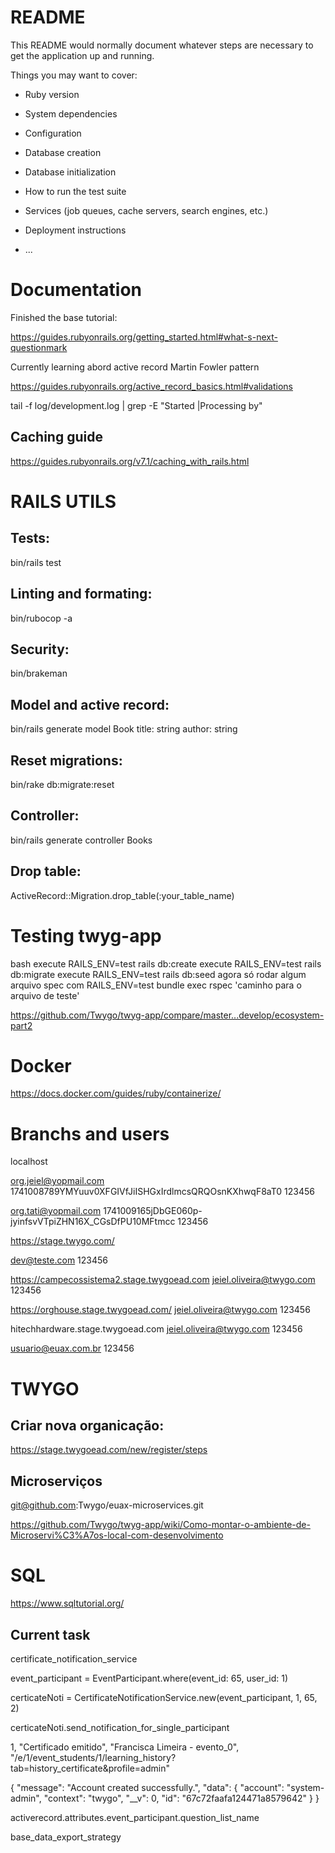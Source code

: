 # README

This README would normally document whatever steps are necessary to get the
application up and running.

Things you may want to cover:

* Ruby version

* System dependencies

* Configuration

* Database creation

* Database initialization

* How to run the test suite

* Services (job queues, cache servers, search engines, etc.)

* Deployment instructions

* ...

# Documentation

Finished the base tutorial:

https://guides.rubyonrails.org/getting_started.html#what-s-next-questionmark

Currently learning abord active record Martin Fowler pattern

https://guides.rubyonrails.org/active_record_basics.html#validations

tail -f log/development.log | grep -E "Started |Processing by"

## Caching guide
https://guides.rubyonrails.org/v7.1/caching_with_rails.html

# RAILS UTILS

## Tests:
bin/rails test

## Linting and formating:
bin/rubocop -a

## Security:
bin/brakeman

## Model and active record:
bin/rails generate model Book title: string author: string

## Reset migrations:
bin/rake db:migrate:reset

## Controller:
bin/rails generate controller Books

## Drop table:
ActiveRecord::Migration.drop_table(:your_table_name)

# Testing twyg-app

bash execute RAILS_ENV=test rails db:create
execute RAILS_ENV=test rails db:migrate
execute RAILS_ENV=test rails db:seed
agora só rodar algum arquivo spec com RAILS_ENV=test bundle exec rspec 'caminho para o arquivo de teste'

https://github.com/Twygo/twyg-app/compare/master...develop/ecosystem-part2

# Docker

https://docs.docker.com/guides/ruby/containerize/

# Branchs and users

localhost

org.jeiel@yopmail.com
1741008789YMYuuv0XFGIVfJiISHGxIrdlmcsQRQOsnKXhwqF8aT0
123456

org.tati@yopmail.com
1741009165jDbGE060p-jyinfsvVTpiZHN16X_CGsDfPU10MFtmcc
123456

https://stage.twygo.com/

dev@teste.com
123456

https://campecossistema2.stage.twygoead.com
jeiel.oliveira@twygo.com
123456

https://orghouse.stage.twygoead.com/
jeiel.oliveira@twygo.com
123456

hitechhardware.stage.twygoead.com
jeiel.oliveira@twygo.com
123456

usuario@euax.com.br
123456

# TWYGO

## Criar nova organicação:

https://stage.twygoead.com/new/register/steps

## Microserviços

git@github.com:Twygo/euax-microservices.git

https://github.com/Twygo/twyg-app/wiki/Como-montar-o-ambiente-de-Microservi%C3%A7os-local-com-desenvolvimento

# SQL

https://www.sqltutorial.org/

## Current task

certificate_notification_service

event_participant = EventParticipant.where(event_id: 65, user_id: 1)

certicateNoti = CertificateNotificationService.new(event_participant, 1, 65, 2)

certicateNoti.send_notification_for_single_participant

1, "Certificado emitido", "Francisca Limeira - evento_0", "/e/1/event_students/1/learning_history?tab=history_certificate&profile=admin"

{
  "message": "Account created successfully.",
  "data": {
      "account": "system-admin",
      "context": "twygo",
      "__v": 0,
      "id": "67c72faafa124471a8579642"
  }
}

activerecord.attributes.event_participant.question_list_name

base_data_export_strategy
